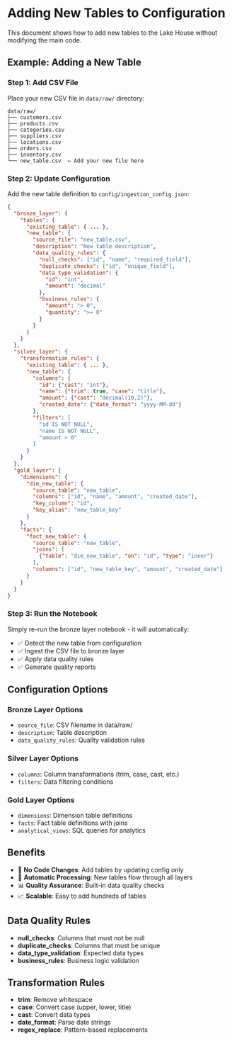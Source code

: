 # Adding New Tables to Configuration

This document shows how to add new tables to the Lake House without modifying the main code.

## Example: Adding a New Table

### Step 1: Add CSV File
Place your new CSV file in `data/raw/` directory:
```
data/raw/
├── customers.csv
├── products.csv
├── categories.csv
├── suppliers.csv
├── locations.csv
├── orders.csv
├── inventory.csv
└── new_table.csv  ← Add your new file here
```

### Step 2: Update Configuration
Add the new table definition to `config/ingestion_config.json`:

```json
{
  "bronze_layer": {
    "tables": {
      "existing_table": { ... },
      "new_table": {
        "source_file": "new_table.csv",
        "description": "New table description",
        "data_quality_rules": {
          "null_checks": ["id", "name", "required_field"],
          "duplicate_checks": ["id", "unique_field"],
          "data_type_validation": {
            "id": "int",
            "amount": "decimal"
          },
          "business_rules": {
            "amount": "> 0",
            "quantity": ">= 0"
          }
        }
      }
    }
  },
  "silver_layer": {
    "transformation_rules": {
      "existing_table": { ... },
      "new_table": {
        "columns": {
          "id": {"cast": "int"},
          "name": {"trim": true, "case": "title"},
          "amount": {"cast": "decimal(10,2)"},
          "created_date": {"date_format": "yyyy-MM-dd"}
        },
        "filters": [
          "id IS NOT NULL",
          "name IS NOT NULL",
          "amount > 0"
        ]
      }
    }
  },
  "gold_layer": {
    "dimensions": {
      "dim_new_table": {
        "source_table": "new_table",
        "columns": ["id", "name", "amount", "created_date"],
        "key_column": "id",
        "key_alias": "new_table_key"
      }
    },
    "facts": {
      "fact_new_table": {
        "source_table": "new_table",
        "joins": [
          {"table": "dim_new_table", "on": "id", "type": "inner"}
        ],
        "columns": ["id", "new_table_key", "amount", "created_date"]
      }
    }
  }
}
```

### Step 3: Run the Notebook
Simply re-run the bronze layer notebook - it will automatically:
- ✅ Detect the new table from configuration
- ✅ Ingest the CSV file to bronze layer
- ✅ Apply data quality rules
- ✅ Generate quality reports

## Configuration Options

### Bronze Layer Options
- `source_file`: CSV filename in data/raw/
- `description`: Table description
- `data_quality_rules`: Quality validation rules

### Silver Layer Options
- `columns`: Column transformations (trim, case, cast, etc.)
- `filters`: Data filtering conditions

### Gold Layer Options
- `dimensions`: Dimension table definitions
- `facts`: Fact table definitions with joins
- `analytical_views`: SQL queries for analytics

## Benefits
- 🚀 **No Code Changes**: Add tables by updating config only
- 🔄 **Automatic Processing**: New tables flow through all layers
- 📊 **Quality Assurance**: Built-in data quality checks
- 📈 **Scalable**: Easy to add hundreds of tables

## Data Quality Rules
- **null_checks**: Columns that must not be null
- **duplicate_checks**: Columns that must be unique
- **data_type_validation**: Expected data types
- **business_rules**: Business logic validation

## Transformation Rules
- **trim**: Remove whitespace
- **case**: Convert case (upper, lower, title)
- **cast**: Convert data types
- **date_format**: Parse date strings
- **regex_replace**: Pattern-based replacements 